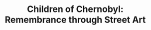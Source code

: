 ---
title:  "Children of Chernobyl: Remembrance through Street Art"
category: ['pop']
excerpt: "Street art is an avenue for message broadcasting, which often speaks for the disenfranchised . "
description: "Although Pripyat, the city nearest to the Chernobyl disaster, has been abandoned by its citizens, the city carries on. A way in which it achieves this is through artists' contributions to the city, specifically street art murals. Street Art is meant to be viewed, and keeping in mind the fact that Pripyat is a subject of political and social discourse, the artists most likely intended to convey a message about Pripyat's history. There are certain themes found among the murals that the artists look for Pripyat visitors to reflect upon, such as shadows of people and children illustrations. "
header:
  overlay_image: /assets/images/soto-avina.jpg
  teaser: assets/images/soto-avina.jpg
contributors:
    - name: Vladimir Soto-Avina
      bio: "'23 intends on majoring in Computer Science and is from Denver, CO."
embed:
  type: arcgis
  id: ecaa72c8ec5f46b88306d327e307b8ab
  url: "https://storymaps.arcgis.com/stories/ecaa72c8ec5f46b88306d327e307b8ab/preview"
---